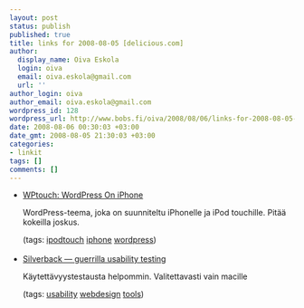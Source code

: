 ```yaml
---
layout: post
status: publish
published: true
title: links for 2008-08-05 [delicious.com]
author:
  display_name: Oiva Eskola
  login: oiva
  email: oiva.eskola@gmail.com
  url: ''
author_login: oiva
author_email: oiva.eskola@gmail.com
wordpress_id: 128
wordpress_url: http://www.bobs.fi/oiva/2008/08/06/links-for-2008-08-05-deliciouscom/
date: 2008-08-06 00:30:03 +03:00
date_gmt: 2008-08-05 21:30:03 +03:00
categories:
- linkit
tags: []
comments: []
---
```

<ul class="delicious">
<li>
<div class="delicious-link"><a href="http://www.bravenewcode.com/wptouch/">WPtouch: WordPress On iPhone</a></div></p>
<div class="delicious-extended">WordPress-teema, joka on suunniteltu iPhonelle ja iPod touchille. Pitää kokeilla joskus.</div></p>
<div class="delicious-tags">(tags: <a href="http://delicious.com/oiva/ipodtouch">ipodtouch</a> <a href="http://delicious.com/oiva/iphone">iphone</a> <a href="http://delicious.com/oiva/wordpress">wordpress</a>)</div><br />
            </li>
<li>
<div class="delicious-link"><a href="http://silverbackapp.com/">Silverback &mdash; guerrilla usability testing</a></div></p>
<div class="delicious-extended">Käytettävyystestausta helpommin. Valitettavasti vain macille</div></p>
<div class="delicious-tags">(tags: <a href="http://delicious.com/oiva/usability">usability</a> <a href="http://delicious.com/oiva/webdesign">webdesign</a> <a href="http://delicious.com/oiva/tools">tools</a>)</div><br />
            </li></ul>
